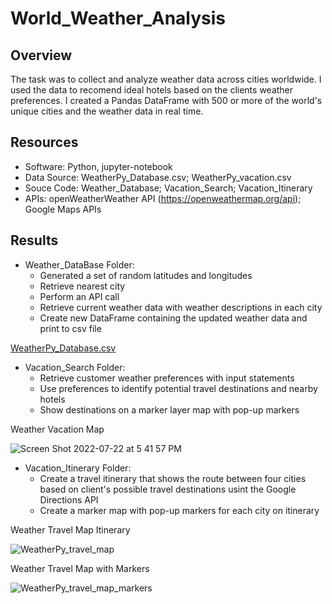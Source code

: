 # World_Weather_Analysis

## Overview 
The task was to collect and analyze weather data across cities worldwide. I used the data to recomend ideal hotels based on the clients weather preferences. I created a Pandas DataFrame with 500 or more of the world's unique cities and the weather data in real time. 

## Resources
* Software: Python, jupyter-notebook
* Data Source: WeatherPy_Database.csv; WeatherPy_vacation.csv
* Souce Code: Weather_Database; Vacation_Search; Vacation_Itinerary
* APIs: openWeatherWeather API (https://openweathermap.org/api); Google Maps APIs

## Results
* Weather_DataBase Folder:
  * Generated a set of random latitudes and longitudes 
  * Retrieve nearest city
  * Perform an API call 
  * Retrieve current weather data with weather descriptions in each city
  * Create new DataFrame containing the updated weather data and print to csv file

[WeatherPy_Database.csv](https://github.com/nataliepoorcreations/World_Weather_Analysis/files/9163864/WeatherPy_Database.csv)


* Vacation_Search Folder:
  * Retrieve customer weather preferences with input statements
  * Use preferences to identify potential travel destinations and nearby hotels
  * Show destinations on a marker layer map with pop-up markers

Weather Vacation Map


![Screen Shot 2022-07-22 at 5 41 57 PM](https://user-images.githubusercontent.com/106033535/180612741-f77fb089-d03f-4e85-a57e-b124e18b525f.png)


* Vacation_Itinerary Folder: 
  * Create a travel itinerary that shows the route between four cities based on client's possible travel destinations usint the Google Directions API
  * Create a marker map with pop-up markers for each city on itinerary

Weather Travel Map Itinerary


![WeatherPy_travel_map](https://user-images.githubusercontent.com/106033535/180612630-727732de-37c1-49e6-ac19-f016afb5bd88.png)


Weather Travel Map with Markers


![WeatherPy_travel_map_markers](https://user-images.githubusercontent.com/106033535/180612625-330940a6-4b57-4151-ab25-f6429adf0ce4.png)

